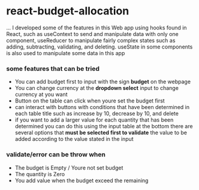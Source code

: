 # react-budget-allocation

... I developed some of the features in this Web app using hooks found in React, such as useContext to send and manipulate data with only one component, useReducer to manipulate fairly complex states such as adding, subtracting, validating, and deleting.
useState in some components is also used to manipulate some data in this app

### some features that can be tried

* You can add budget first to input with the sign **budget** on the webpage
* You can change currency at the **dropdown select** input to change currency at you want
* Button on the table can click when youre set the budget first 
* can interact with buttons with conditions that have been determined in each table title such as increase by 10, decrease by 10, and delete
* if you want to add a larger value for each quantity that has been determined you can do this using the input table at the bottom there are several 
options that **must be selected first to validate** the value to be added according to the value stated in the input

### validate/error can be throw when

* The budget is Empty / Youre not set budget 
* The quantity is Zero 
* You add value when the budget exceed the remaining
